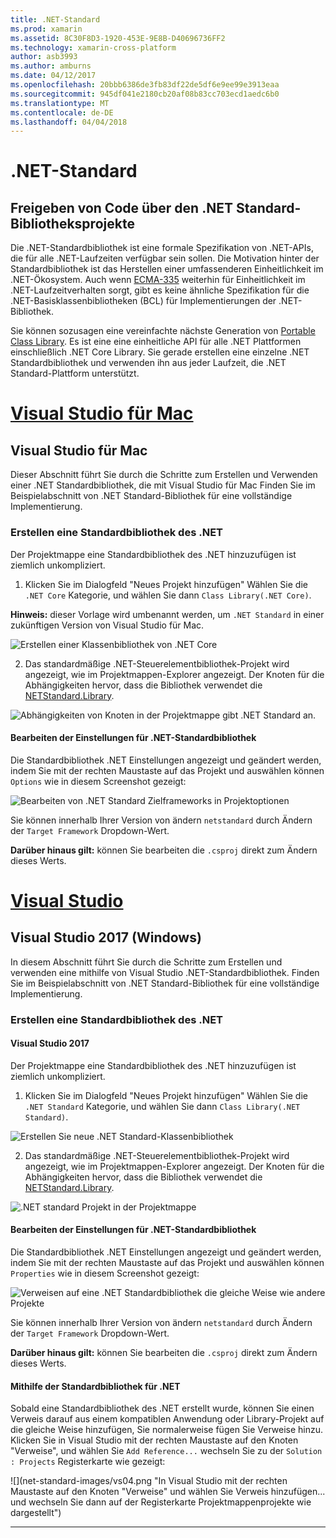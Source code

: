 ```yaml
---
title: .NET-Standard
ms.prod: xamarin
ms.assetid: 8C30F8D3-1920-453E-9E8B-D40696736FF2
ms.technology: xamarin-cross-platform
author: asb3993
ms.author: amburns
ms.date: 04/12/2017
ms.openlocfilehash: 20bbb6386de3fb83df22de5df6e9ee99e3913eaa
ms.sourcegitcommit: 945df041e2180cb20af08b83cc703ecd1aedc6b0
ms.translationtype: MT
ms.contentlocale: de-DE
ms.lasthandoff: 04/04/2018
---
```

# <a name="net-standard"></a>.NET-Standard

## <a name="using-net-standard-library-projects-to-share-code"></a>Freigeben von Code über den .NET Standard-Bibliotheksprojekte

Die .NET-Standardbibliothek ist eine formale Spezifikation von .NET-APIs, die für alle .NET-Laufzeiten verfügbar sein sollen. Die Motivation hinter der Standardbibliothek ist das Herstellen einer umfassenderen Einheitlichkeit im .NET-Ökosystem.
Auch wenn [ECMA-335](https://github.com/dotnet/coreclr/blob/master/Documentation/project-docs/dotnet-standards.md) weiterhin für Einheitlichkeit im .NET-Laufzeitverhalten sorgt, gibt es keine ähnliche Spezifikation für die .NET-Basisklassenbibliotheken (BCL) für Implementierungen der .NET-Bibliothek.

Sie können sozusagen eine vereinfachte nächste Generation von [Portable Class Library](https://msdn.microsoft.com/library/gg597391.aspx).
Es ist eine eine einheitliche API für alle .NET Plattformen einschließlich .NET Core Library. Sie gerade erstellen eine einzelne .NET Standardbibliothek und verwenden ihn aus jeder Laufzeit, die .NET Standard-Plattform unterstützt.

# <a name="visual-studio-for-mactabvsmac"></a>[Visual Studio für Mac](#tab/vsmac)

## <a name="visual-studio-for-mac"></a>Visual Studio für Mac

Dieser Abschnitt führt Sie durch die Schritte zum Erstellen und Verwenden einer .NET Standardbibliothek, die mit Visual Studio für Mac Finden Sie im Beispielabschnitt von .NET Standard-Bibliothek für eine vollständige Implementierung.

### <a name="creating-a-net-standard-library"></a>Erstellen eine Standardbibliothek des .NET

Der Projektmappe eine Standardbibliothek des .NET hinzuzufügen ist ziemlich unkompliziert.

1. Klicken Sie im Dialogfeld "Neues Projekt hinzufügen" Wählen Sie die `.NET Core` Kategorie, und wählen Sie dann `Class Library(.NET Core)`.

  **Hinweis:** dieser Vorlage wird umbenannt werden, um `.NET Standard` in einer zukünftigen Version von Visual Studio für Mac.

  ![Erstellen einer Klassenbibliothek von .NET Core](net-standard-images/vsm01.png)

2. Das standardmäßige .NET-Steuerelementbibliothek-Projekt wird angezeigt, wie im Projektmappen-Explorer angezeigt. Der Knoten für die Abhängigkeiten hervor, dass die Bibliothek verwendet die [NETStandard.Library](https://www.nuget.org/packages/NETStandard.Library/).

  ![Abhängigkeiten von Knoten in der Projektmappe gibt .NET Standard an.](net-standard-images/vsm02.png)

#### <a name="editing-net-standard-library-settings"></a>Bearbeiten der Einstellungen für .NET-Standardbibliothek

Die Standardbibliothek .NET Einstellungen angezeigt und geändert werden, indem Sie mit der rechten Maustaste auf das Projekt und auswählen können `Options` wie in diesem Screenshot gezeigt:

![Bearbeiten von .NET Standard Zielframeworks in Projektoptionen](net-standard-images/vsm03.png)

Sie können innerhalb Ihrer Version von ändern `netstandard` durch Ändern der `Target Framework` Dropdown-Wert.

**Darüber hinaus gilt:** können Sie bearbeiten die `.csproj` direkt zum Ändern dieses Werts.

# <a name="visual-studiotabvswin"></a>[Visual Studio](#tab/vswin)

## <a name="visual-studio-2017-windows"></a>Visual Studio 2017 (Windows)

In diesem Abschnitt führt Sie durch die Schritte zum Erstellen und verwenden eine mithilfe von Visual Studio .NET-Standardbibliothek. Finden Sie im Beispielabschnitt von .NET Standard-Bibliothek für eine vollständige Implementierung.

### <a name="creating-a-net-standard-library"></a>Erstellen eine Standardbibliothek des .NET

#### <a name="visual-studio-2017"></a>Visual Studio 2017

Der Projektmappe eine Standardbibliothek des .NET hinzuzufügen ist ziemlich unkompliziert.

1. Klicken Sie im Dialogfeld "Neues Projekt hinzufügen" Wählen Sie die `.NET Standard` Kategorie, und wählen Sie dann `Class Library(.NET Standard)`.

  ![](net-standard-images/vs01.png "Erstellen Sie neue .NET Standard-Klassenbibliothek")

2. Das standardmäßige .NET-Steuerelementbibliothek-Projekt wird angezeigt, wie im Projektmappen-Explorer angezeigt. Der Knoten für die Abhängigkeiten hervor, dass die Bibliothek verwendet die [NETStandard.Library](https://www.nuget.org/packages/NETStandard.Library/).

  ![](net-standard-images/vs02.png ".NET standard Projekt in der Projektmappe")

#### <a name="editing-net-standard-library-settings"></a>Bearbeiten der Einstellungen für .NET-Standardbibliothek

Die Standardbibliothek .NET Einstellungen angezeigt und geändert werden, indem Sie mit der rechten Maustaste auf das Projekt und auswählen können `Properties` wie in diesem Screenshot gezeigt:

![](net-standard-images/vs03.png "Verweisen auf eine .NET Standardbibliothek die gleiche Weise wie andere Projekte")

Sie können innerhalb Ihrer Version von ändern `netstandard` durch Ändern der `Target Framework` Dropdown-Wert.

**Darüber hinaus gilt:** können Sie bearbeiten die `.csproj` direkt zum Ändern dieses Werts.

#### <a name="using-net-standard-library"></a>Mithilfe der Standardbibliothek für .NET

Sobald eine Standardbibliothek des .NET erstellt wurde, können Sie einen Verweis darauf aus einem kompatiblen Anwendung oder Library-Projekt auf die gleiche Weise hinzufügen, Sie normalerweise fügen Sie Verweise hinzu. Klicken Sie in Visual Studio mit der rechten Maustaste auf den Knoten "Verweise", und wählen Sie `Add Reference...` wechseln Sie zu der `Solution : Projects` Registerkarte wie gezeigt:

![](net-standard-images/vs04.png "In Visual Studio mit der rechten Maustaste auf den Knoten "Verweise" und wählen Sie Verweis hinzufügen... und wechseln Sie dann auf der Registerkarte Projektmappenprojekte wie dargestellt")

-----

